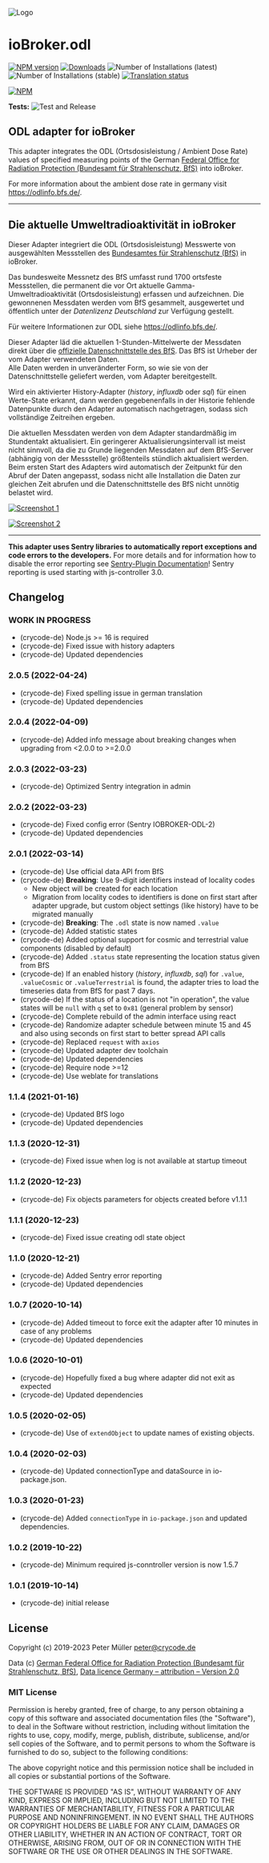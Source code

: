 ![Logo](admin/odl.png)

# ioBroker.odl

[![NPM version](https://img.shields.io/npm/v/iobroker.odl.svg)](https://www.npmjs.com/package/iobroker.odl)
[![Downloads](https://img.shields.io/npm/dm/iobroker.odl.svg)](https://www.npmjs.com/package/iobroker.odl)
![Number of Installations (latest)](https://iobroker.live/badges/odl-installed.svg)
![Number of Installations (stable)](https://iobroker.live/badges/odl-stable.svg)
[![Translation status](https://weblate.iobroker.net/widgets/adapters/-/odl/svg-badge.svg)](https://weblate.iobroker.net/engage/adapters/?utm_source=widget)

[![NPM](https://nodei.co/npm/iobroker.odl.png?downloads=true)](https://nodei.co/npm/iobroker.odl/)

**Tests:** ![Test and Release](https://github.com/crycode-de/iobroker.odl/workflows/Test%20and%20Release/badge.svg)

## ODL adapter for ioBroker

This adapter integrates the ODL (Ortsdosisleistung / Ambient Dose Rate) values of specified measuring points of the German [Federal Office for Radiation Protection (Bundesamt für Strahlenschutz, BfS)](https://www.bfs.de/) into ioBroker.

For more information about the ambient dose rate in germany visit <https://odlinfo.bfs.de/>.

---

## Die aktuelle Umweltradioaktivität in ioBroker

Dieser Adapter integriert die ODL (Ortsdosisleistung) Messwerte von ausgewählten Messstellen des [Bundesamtes für Strahlenschutz (BfS)](https://www.bfs.de/) in ioBroker.

Das bundesweite Messnetz des BfS umfasst rund 1700 ortsfeste Messstellen, die permanent die vor Ort aktuelle Gamma-Umweltradioaktivität (Ortsdosisleistung) erfassen und aufzeichnen. Die gewonnenen Messdaten werden vom BfS gesammelt, ausgewertet und öffentlich unter der _Datenlizenz Deutschland_ zur Verfügung gestellt.

Für weitere Informationen zur ODL siehe <https://odlinfo.bfs.de/>.

Dieser Adapter läd die aktuellen 1-Stunden-Mittelwerte der Messdaten direkt über die [offizielle Datenschnittstelle des BfS](https://odlinfo.bfs.de/ODL/DE/service/datenschnittstelle/datenschnittstelle_node.html). Das BfS ist Urheber der vom Adapter verwendeten Daten.  
Alle Daten werden in unveränderter Form, so wie sie von der Datenschnittstelle geliefert werden, vom Adapter bereitgestellt.

Wird ein aktivierter History-Adapter (_history_, _influxdb_ oder _sql_) für einen Werte-State erkannt, dann werden gegebenenfalls in der Historie fehlende Datenpunkte durch den Adapter automatisch nachgetragen, sodass sich vollständige Zeitreihen ergeben.

Die aktuellen Messdaten werden von dem Adapter standardmäßig im Stundentakt aktualisiert. Ein geringerer Aktualisierungsintervall ist meist nicht sinnvoll, da die zu Grunde liegenden Messdaten auf dem BfS-Server (abhängig von der Messstelle) größtenteils stündlich aktualisiert werden.  
Beim ersten Start des Adapters wird automatisch der Zeitpunkt für den Abruf der Daten angepasst, sodass nicht alle Installation die Daten zur gleichen Zeit abrufen und die Datenschnittstelle des BfS nicht unnötig belastet wird.

[![Screenshot 1](./docs/ioBroker-odl-01.png)](./docs/ioBroker-odl-01.png)

[![Screenshot 2](./docs/ioBroker-odl-02.png)](./docs/ioBroker-odl-02.png)

---

**This adapter uses Sentry libraries to automatically report exceptions and code errors to the developers.** For more details and for information how to disable the error reporting see [Sentry-Plugin Documentation](https://github.com/ioBroker/plugin-sentry#plugin-sentry)! Sentry reporting is used starting with js-controller 3.0.

## Changelog

<!--
    Placeholder for the next version (at the beginning of the line):
    ### **WORK IN PROGRESS**
-->
### **WORK IN PROGRESS**

* (crycode-de) Node.js >= 16 is required
* (crycode-de) Fixed issue with history adapters
* (crycode-de) Updated dependencies

### 2.0.5 (2022-04-24)

* (crycode-de) Fixed spelling issue in german translation
* (crycode-de) Updated dependencies

### 2.0.4 (2022-04-09)

* (crycode-de) Added info message about breaking changes when upgrading from <2.0.0 to >=2.0.0

### 2.0.3 (2022-03-23)

* (crycode-de) Optimized Sentry integration in admin

### 2.0.2 (2022-03-23)

* (crycode-de) Fixed config error (Sentry IOBROKER-ODL-2)
* (crycode-de) Updated dependencies

### 2.0.1 (2022-03-14)

* (crycode-de) Use official data API from BfS
* (crycode-de) **Breaking**: Use 9-digit identifiers instead of locality codes
  * New object will be created for each location
  * Migration from locality codes to identifiers is done on first start after adapter upgrade, but custom object settings (like history) have to be migrated manually
* (crycode-de) **Breaking**: The `.odl` state is now named `.value`
* (crycode-de) Added statistic states
* (crycode-de) Added optional support for cosmic and terrestrial value components (disabled by default)
* (crycode-de) Added `.status` state representing the location status given from BfS
* (crycode-de) If an enabled history (_history_, _influxdb_, _sql_) for `.value`, `.valueCosmic` or `.valueTerrestrial` is found, the adapter tries to load the timeseries data from BfS for past 7 days.
* (crycode-de) If the status of a location is not "in operation", the value states will be `null` with `q` set to `0x81` (general problem by sensor)
* (crycode-de) Complete rebuild of the admin interface using react
* (crycode-de) Randomize adapter schedule between minute 15 and 45 and also using seconds on first start to better spread API calls
* (crycode-de) Replaced `request` with `axios`
* (crycode-de) Updated adapter dev toolchain
* (crycode-de) Updated dependencies
* (crycode-de) Require node >=12
* (crycode-de) Use weblate for translations

### 1.1.4 (2021-01-16)

* (crycode-de) Updated BfS logo
* (crycode-de) Updated dependencies

### 1.1.3 (2020-12-31)

* (crycode-de) Fixed issue when log is not available at startup timeout

### 1.1.2 (2020-12-23)

* (crycode-de) Fix objects parameters for objects created before v1.1.1

### 1.1.1 (2020-12-23)

* (crycode-de) Fixed issue creating odl state object

### 1.1.0 (2020-12-21)

* (crycode-de) Added Sentry error reporting
* (crycode-de) Updated dependencies

### 1.0.7 (2020-10-14)

* (crycode-de) Added timeout to force exit the adapter after 10 minutes in case of any problems
* (crycode-de) Updated dependencies

### 1.0.6 (2020-10-01)

* (crycode-de) Hopefully fixed a bug where adapter did not exit as expected
* (crycode-de) Updated dependencies

### 1.0.5 (2020-02-05)

* (crycode-de) Use of `extendObject` to update names of existing objects.

### 1.0.4 (2020-02-03)

* (crycode-de) Updated connectionType and dataSource in io-package.json.

### 1.0.3 (2020-01-23)

* (crycode-de) Added `connectionType` in `io-package.json` and updated dependencies.

### 1.0.2 (2019-10-22)

* (crycode-de) Minimum required js-conntroller version is now 1.5.7

### 1.0.1 (2019-10-14)

* (crycode-de) initial release

## License

Copyright (c) 2019-2023 Peter Müller <peter@crycode.de>

Data (c) [German Federal Office for Radiation Protection (Bundesamt für Strahlenschutz, BfS)](https://www.bfs.de/), [Data licence Germany – attribution – Version 2.0](http://www.govdata.de/dl-de/by-2-0)

### MIT License

Permission is hereby granted, free of charge, to any person obtaining
a copy of this software and associated documentation files (the
"Software"), to deal in the Software without restriction, including
without limitation the rights to use, copy, modify, merge, publish,
distribute, sublicense, and/or sell copies of the Software, and to
permit persons to whom the Software is furnished to do so, subject to
the following conditions:

The above copyright notice and this permission notice shall be
included in all copies or substantial portions of the Software.

THE SOFTWARE IS PROVIDED "AS IS", WITHOUT WARRANTY OF ANY KIND,
EXPRESS OR IMPLIED, INCLUDING BUT NOT LIMITED TO THE WARRANTIES OF
MERCHANTABILITY, FITNESS FOR A PARTICULAR PURPOSE AND
NONINFRINGEMENT. IN NO EVENT SHALL THE AUTHORS OR COPYRIGHT HOLDERS BE
LIABLE FOR ANY CLAIM, DAMAGES OR OTHER LIABILITY, WHETHER IN AN ACTION
OF CONTRACT, TORT OR OTHERWISE, ARISING FROM, OUT OF OR IN CONNECTION
WITH THE SOFTWARE OR THE USE OR OTHER DEALINGS IN THE SOFTWARE.
